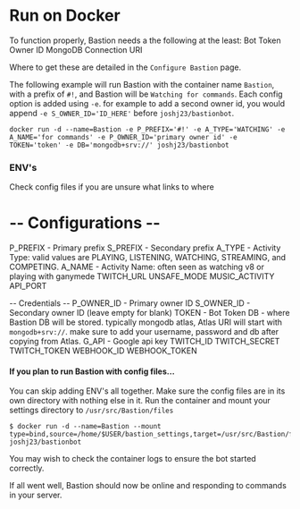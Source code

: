 # Run on Docker

To function properly, Bastion needs a the following at the least:
Bot Token
Owner ID
MongoDB Connection URI

Where to get these are detailed in the `Configure Bastion` page.

The following example will run Bastion with the container name `Bastion`, with a prefix of `#!`, and Bastion will be `Watching for commands`. 
Each config option is added using `-e`.
for example to add a second owner id, you would append `-e S_OWNER_ID='ID_HERE'` before `joshj23/bastionbot`.

```text
docker run -d --name=Bastion -e P_PREFIX='#!' -e A_TYPE='WATCHING' -e A_NAME='for commands' -e P_OWNER_ID='primary owner id' -e TOKEN='token' -e DB='mongodb+srv://' joshj23/bastionbot
```
### ENV's
Check config files if you are unsure what links to where
# -- Configurations --
P_PREFIX - Primary prefix
S_PREFIX - Secondary prefix
A_TYPE - Activity Type: valid values are PLAYING, LISTENING, WATCHING, STREAMING, and COMPETING.
A_NAME - Activity Name: often seen as watching v8 or playing with ganymede
TWITCH_URL 
UNSAFE_MODE 
MUSIC_ACTIVITY 
API_PORT 

-- Credentials --
P_OWNER_ID - Primary owner ID
S_OWNER_ID - Secondary owner ID (leave empty for blank)
TOKEN - Bot Token
DB - where Bastion DB will be stored. typically mongodb atlas, Atlas URI will start with `mongodb+srv://`. make sure to add your username, password and db after copying from Atlas.
G_API - Google api key
TWITCH_ID 
TWITCH_SECRET
TWITCH_TOKEN 
WEBHOOK_ID 
WEBHOOK_TOKEN

#### If you plan to run Bastion with config files...

You can skip adding ENV's all together. 
Make sure the config files are in its own directory with nothing else in it.
Run the container and mount your settings directory to `/usr/src/Bastion/files` 
```text
$ docker run -d --name=Bastion --mount type=bind,source=/home/$USER/bastion_settings,target=/usr/src/Bastion/files joshj23/bastionbot
```
You may wish to check the container logs to ensure the bot started correctly.

If all went well, Bastion should now be online and responding to commands in your server.

